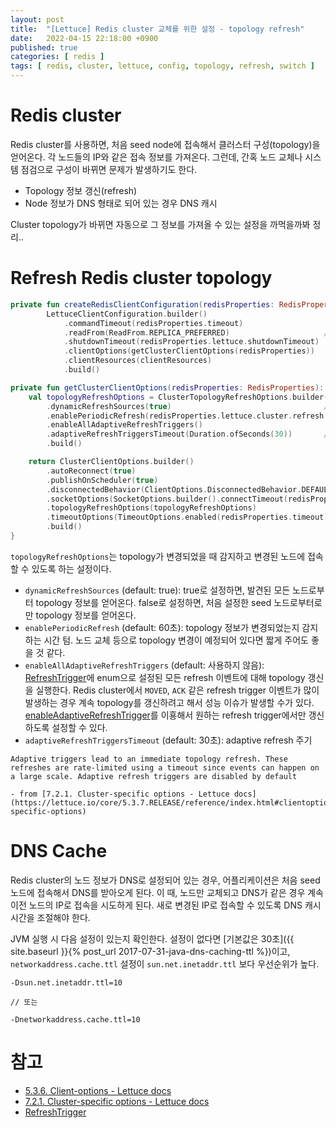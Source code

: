 ```yaml
---
layout: post
title:  "[Lettuce] Redis cluster 교체를 위한 설정 - topology refresh"
date:   2022-04-15 22:18:00 +0900
published: true
categories: [ redis ]
tags: [ redis, cluster, lettuce, config, topology, refresh, switch ]
---
```


# Redis cluster

Redis cluster를 사용하면, 처음 seed node에 접속해서 클러스터 구성(topology)을 얻어온다. 각 노드들의 IP와 같은 접속 정보를 가져온다.
그런데, 간혹 노드 교체나 시스템 점검으로 구성이 바뀌면 문제가 발생하기도 한다.
- Topology 정보 갱신(refresh)
- Node 정보가 DNS 형태로 되어 있는 경우 DNS 캐시

Cluster topology가 바뀌면 자동으로 그 정보를 가져올 수 있는 설정을 까먹을까봐 정리..


# Refresh Redis cluster topology

```kotlin
private fun createRedisClientConfiguration(redisProperties: RedisProperties, clientResources: ClientResources) =
        LettuceClientConfiguration.builder()
            .commandTimeout(redisProperties.timeout)
            .readFrom(ReadFrom.REPLICA_PREFERRED)                     // 읽기 명령은 replica에서 우선으로 실행
            .shutdownTimeout(redisProperties.lettuce.shutdownTimeout)
            .clientOptions(getClusterClientOptions(redisProperties))
            .clientResources(clientResources)
            .build()

private fun getClusterClientOptions(redisProperties: RedisProperties): ClientOptions {
    val topologyRefreshOptions = ClusterTopologyRefreshOptions.builder()
        .dynamicRefreshSources(true)                                  // default: true
        .enablePeriodicRefresh(redisProperties.lettuce.cluster.refresh.period)
        .enableAllAdaptiveRefreshTriggers()
        .adaptiveRefreshTriggersTimeout(Duration.ofSeconds(30))       // default: 30초
        .build()

    return ClusterClientOptions.builder()
        .autoReconnect(true)
        .publishOnScheduler(true)
        .disconnectedBehavior(ClientOptions.DisconnectedBehavior.DEFAULT)
        .socketOptions(SocketOptions.builder().connectTimeout(redisProperties.connectTimeout).keepAlive(true).build())
        .topologyRefreshOptions(topologyRefreshOptions)
        .timeoutOptions(TimeoutOptions.enabled(redisProperties.timeout))
        .build()
}
```

`topologyRefreshOptions`는 topology가 변경되었을 때 감지하고 변경된 노드에 접속할 수 있도록 하는 설정이다.
- `dynamicRefreshSources` (default: true): true로 설정하면, 발견된 모든 노드로부터 topology 정보를 얻어온다. false로 설정하면, 처음 설정한 seed 노드로부터로만 topology 정보를 얻어온다.
- `enablePeriodicRefresh` (default: 60초): topology 정보가 변경되었는지 감지하는 시간 텀. 노드 교체 등으로 topology 변경이 예정되어 있다면 짧게 주어도 좋을 것 같다.
- `enableAllAdaptiveRefreshTriggers` (default: 사용하지 않음): [RefreshTrigger](https://lettuce.io/core/release/api/io/lettuce/core/cluster/ClusterTopologyRefreshOptions.RefreshTrigger.html)에 enum으로 설정된 모든 refresh 이벤트에 대해 topology 갱신을 실행한다. Redis cluster에서 `MOVED`, `ACK` 같은 refresh trigger 이벤트가 많이 발생하는 경우 계속 topology를 갱신하려고 해서 성능 이슈가 발생할 수가 있다. [enableAdaptiveRefreshTrigger](https://lettuce.io/core/release/api/io/lettuce/core/cluster/ClusterTopologyRefreshOptions.Builder.html#enableAdaptiveRefreshTrigger-io.lettuce.core.cluster.ClusterTopologyRefreshOptions.RefreshTrigger...-)를 이횽해서 원하는 refresh trigger에서만 갱신하도록 설정할 수 있다.
- `adaptiveRefreshTriggersTimeout` (default: 30초): adaptive refresh 주기

```
Adaptive triggers lead to an immediate topology refresh. These refreshes are rate-limited using a timeout since events can happen on a large scale. Adaptive refresh triggers are disabled by default

- from [7.2.1. Cluster-specific options - Lettuce docs](https://lettuce.io/core/5.3.7.RELEASE/reference/index.html#clientoptions.cluster-specific-options)
```


# DNS Cache

Redis cluster의 노드 정보가 DNS로 설정되어 있는 경우, 어플리케이션은 처음 seed 노드에 접속해서 DNS를 받아오게 된다. 이 때, 노드만 교체되고 DNS가 같은 경우 계속 이전 노드의 IP로 접속을 시도하게 된다. 새로 변경된 IP로 접속할 수 있도록 DNS 캐시 시간을 조절해야 한다.

JVM 실행 시 다음 설정이 있는지 확인한다. 설정이 없다면 [기본값은 30초]({{ site.baseurl }}{% post_url 2017-07-31-java-dns-caching-ttl %})이고, `networkaddress.cache.ttl` 설정이 `sun.net.inetaddr.ttl` 보다 우선순위가 높다.

```
-Dsun.net.inetaddr.ttl=10

// 또는

-Dnetworkaddress.cache.ttl=10
```


# 참고

- [5.3.6. Client-options - Lettuce docs](https://lettuce.io/core/5.3.7.RELEASE/reference/index.html#redis-cluster.client-options)
- [7.2.1. Cluster-specific options - Lettuce docs](https://lettuce.io/core/5.3.7.RELEASE/reference/index.html#clientoptions.cluster-specific-options)
- [RefreshTrigger](https://lettuce.io/core/release/api/io/lettuce/core/cluster/ClusterTopologyRefreshOptions.RefreshTrigger.html)
